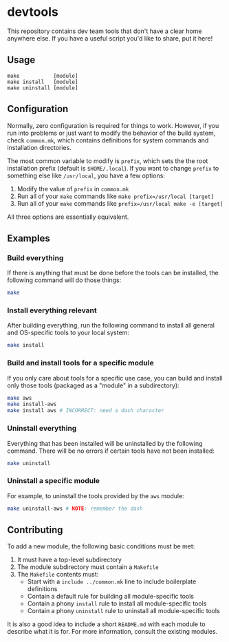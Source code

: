 # devtools

This repository contains dev team tools that don't have a clear home anywhere
else. If you have a useful script you'd like to share, put it here!

## Usage

```
make           [module]
make install   [module]
make uninstall [module]
```

## Configuration

Normally, zero configuration is required for things to work. However, if you
run into problems or just want to modify the behavior of the build system,
check `common.mk`, which contains definitions for system commands and
installation directories.

The most common variable to modify is `prefix`, which sets the the root
installation prefix (default is `$HOME/.local`). If you want to change `prefix`
to something else like `/usr/local`, you have a few options:

1. Modify the value of `prefix` in `common.mk`
2. Run all of your `make` commands like `make prefix=/usr/local [target]`
3. Run all of your `make` commands like `prefix=/usr/local make -e [target]`

All three options are essentially equivalent.

## Examples

### Build everything
If there is anything that must be done before the tools can be installed, the
following command will do those things:

``` sh
make
```

### Install everything relevant
After building everything, run the following command to install all general and
OS-specific tools to your local system:

``` sh
make install
```

### Build and install tools for a specific module
If you only care about tools for a specific use case, you can build and install
only those tools (packaged as a "module" in a subdirectory):

``` sh
make aws
make install-aws
make install aws # INCORRECT: need a dash character
```

### Uninstall everything
Everything that has been installed will be uninstalled by the following
command. There will be no errors if certain tools have not been installed:

``` sh
make uninstall
```

### Uninstall a specific module
For example, to uninstall the tools provided by the `aws` module:

``` sh
make uninstall-aws # NOTE: remember the dash
```

## Contributing

To add a new module, the following basic conditions must be met:

1. It must have a top-level subdirectory
2. The module subdirectory must contain a `Makefile`
3. The `Makefile` contents must:
   - Start with a `include ../common.mk` line to include boilerplate definitions
   - Contain a default rule for building all module-specific tools
   - Contain a phony `install` rule to install all module-specific tools
   - Contain a phony `uninstall` rule to uninstall all module-specific tools

It is also a good idea to include a short `README.md` with each module to
describe what it is for. For more information, consult the existing modules. 
